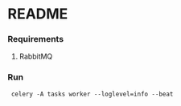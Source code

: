 # README
### Requirements
1. RabbitMQ

### Run
```
 celery -A tasks worker --loglevel=info --beat
```
